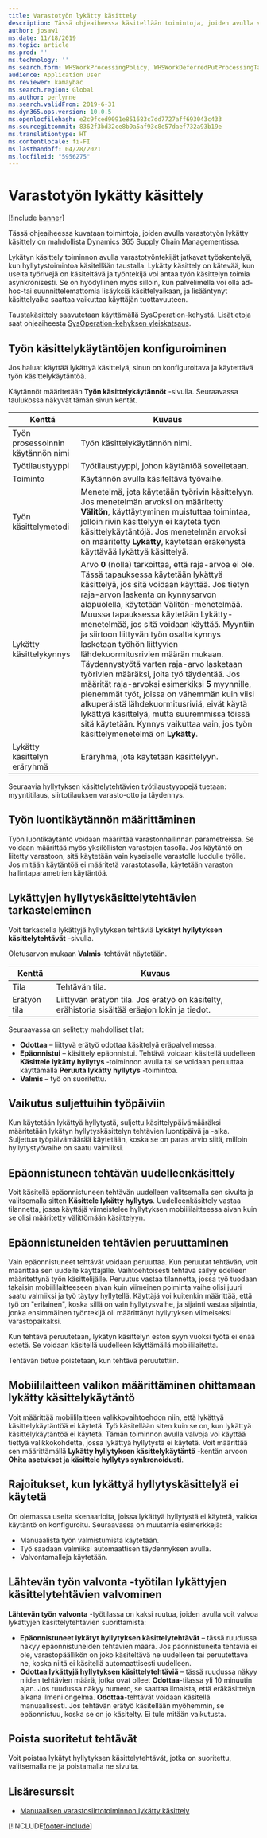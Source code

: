 ```yaml
---
title: Varastotyön lykätty käsittely
description: Tässä ohjeaiheessa käsitellään toimintoja, joiden avulla varastotyön lykätty käsittely on mahdollista Dynamics 365 Supply Chain Managementissa.
author: josaw1
ms.date: 11/18/2019
ms.topic: article
ms.prod: ''
ms.technology: ''
ms.search.form: WHSWorkProcessingPolicy, WHSWorkDeferredPutProcessingTask
audience: Application User
ms.reviewer: kamaybac
ms.search.region: Global
ms.author: perlynne
ms.search.validFrom: 2019-6-31
ms.dyn365.ops.version: 10.0.5
ms.openlocfilehash: e2c9fced9091e851683c7dd7727aff693043c433
ms.sourcegitcommit: 8362f3bd32ce8b9a5af93c8e57daef732a93b19e
ms.translationtype: HT
ms.contentlocale: fi-FI
ms.lasthandoff: 04/28/2021
ms.locfileid: "5956275"
---
```

# <a name="deferred-processing-of-warehouse-work"></a>Varastotyön lykätty käsittely

[!include [banner](../includes/banner.md)]

Tässä ohjeaiheessa kuvataan toimintoja, joiden avulla varastotyön lykätty käsittely on mahdollista Dynamics 365 Supply Chain Managementissa.

Lykätyn käsittely toiminnon avulla varastotyöntekijät jatkavat työskentelyä, kun hyllytystoimintoa käsitellään taustalla. Lykätty käsittely on kätevää, kun useita työrivejä on käsiteltävä ja työntekijä voi antaa työn käsittelyn toimia asynkronisesti. Se on hyödyllinen myös silloin, kun palvelimella voi olla ad-hoc-tai suunnittelemattomia lisäyksiä käsittelyaikaan, ja lisääntynyt käsittelyaika saattaa vaikuttaa käyttäjän tuottavuuteen.

Taustakäsittely saavutetaan käyttämällä SysOperation-kehystä. Lisätietoja saat ohjeaiheesta [SysOperation-kehyksen yleiskatsaus](/dynamicsax-2012/developer/sysoperation-framework-overview).

## <a name="configuring-the-work-processing-policies"></a>Työn käsittelykäytäntöjen konfiguroiminen

Jos haluat käyttää lykättyä käsittelyä, sinun on konfiguroitava ja käytettävä työn käsittelykäytäntöä.

Käytännöt määritetään **Työn käsittelykäytännöt** -sivulla. Seuraavassa taulukossa näkyvät tämän sivun kentät.

| Kenttä                           | Kuvaus |
|---------------------------------|-------------|
| Työn prosessoinnin käytännön nimi     | Työn käsittelykäytännön nimi. |
| Työtilaustyyppi                 | Työtilaustyyppi, johon käytäntöä sovelletaan. |
| Toiminto                       | Käytännön avulla käsiteltävä työvaihe. |
| Työn käsittelymetodi          | Menetelmä, jota käytetään työrivin käsittelyyn. Jos menetelmän arvoksi on määritetty **Välitön**, käyttäytyminen muistuttaa toimintaa, jolloin rivin käsittelyyn ei käytetä työn käsittelykäytäntöjä. Jos menetelmän arvoksi on määritetty **Lykätty**, käytetään eräkehystä käyttävää lykättyä käsittelyä. |
| Lykätty käsittelykynnys   | Arvo **0** (nolla) tarkoittaa, että raja-arvoa ei ole. Tässä tapauksessa käytetään lykättyä käsittelyä, jos sitä voidaan käyttää. Jos tietyn raja-arvon laskenta on kynnysarvon alapuolella, käytetään Välitön-menetelmää. Muussa tapauksessa käytetään Lykätty-menetelmää, jos sitä voidaan käyttää. Myyntiin ja siirtoon liittyvän työn osalta kynnys lasketaan työhön liittyvien lähdekuormitusrivien määrän mukaan. Täydennystyötä varten raja-arvo lasketaan työrivien määräksi, joita työ täydentää. Jos määrität raja-arvoksi esimerkiksi **5** myynnille, pienemmät työt, joissa on vähemmän kuin viisi alkuperäistä lähdekuormitusriviä, eivät käytä lykättyä käsittelyä, mutta suuremmissa töissä sitä käytetään. Kynnys vaikuttaa vain, jos työn käsittelymenetelmä on **Lykätty**. |
| Lykätty käsittelyn eräryhmä |Eräryhmä, jota käytetään käsittelyyn. |

Seuraavia hyllytyksen käsittelytehtävien työtilaustyyppejä tuetaan: myyntitilaus, siirtotilauksen varasto-otto ja täydennys.

## <a name="assigning-the-work-creation-policy"></a>Työn luontikäytännön määrittäminen

Työn luontikäytäntö voidaan määrittää varastonhallinnan parametreissa. Se voidaan määrittää myös yksilöllisten varastojen tasolla. Jos käytäntö on liitetty varastoon, sitä käytetään vain kyseiselle varastolle luodulle työlle. Jos mitään käytäntöä ei määritetä varastotasolla, käytetään varaston hallintaparametrien käytäntöä.

## <a name="viewing-the-deferred-put-processing-tasks"></a>Lykättyjen hyllytyskäsittelytehtävien tarkasteleminen

Voit tarkastella lykättyjä hyllytyksen tehtäviä **Lykätyt hyllytyksen käsittelytehtävät** -sivulla.

Oletusarvon mukaan **Valmis**-tehtävät näytetään.

| Kenttä            | Kuvaus |
|------------------|-------------|
| Tila           | Tehtävän tila. |
| Erätyön tila | Liittyvän erätyön tila. Jos erätyö on käsitelty, erähistoria sisältää eräajon lokin ja tiedot. |

Seuraavassa on selitetty mahdolliset tilat:

- **Odottaa** – liittyvä erätyö odottaa käsittelyä eräpalvelimessa.
- **Epäonnistui** – käsittely epäonnistui. Tehtävä voidaan käsitellä uudelleen **Käsittele lykätty hyllytys** -toiminnon avulla tai se voidaan peruuttaa käyttämällä **Peruuta lykätty hyllytys** -toimintoa.
- **Valmis** – työ on suoritettu.

## <a name="impact-on-closed-work-dates"></a>Vaikutus suljettuihin työpäiviin

Kun käytetään lykättyä hyllytystä, suljettu käsittelypäivämääräksi määritetään lykätyn hyllytyskäsittelyn tehtävien luontipäivä ja -aika. Suljettua työpäivämäärää käytetään, koska se on paras arvio siitä, milloin hyllytystyövaihe on saatu valmiiksi.

## <a name="reprocessing-a-failed-task"></a>Epäonnistuneen tehtävän uudelleenkäsittely

Voit käsitellä epäonnistuneen tehtävän uudelleen valitsemalla sen sivulta ja valitsemalla sitten **Käsittele lykätty hyllytys**. Uudelleenkäsittely vastaa tilannetta, jossa käyttäjä viimeistelee hyllytyksen mobiililaitteessa aivan kuin se olisi määritetty välittömään käsittelyyn.

## <a name="canceling-failed-tasks"></a>Epäonnistuneiden tehtävien peruuttaminen

Vain epäonnistuneet tehtävät voidaan peruuttaa. Kun peruutat tehtävän, voit määrittää sen uudelle käyttäjälle. Vaihtoehtoisesti tehtävä säilyy edelleen määritettynä työn käsittelijälle. Peruutus vastaa tilannetta, jossa työ tuodaan takaisin mobiililaitteeseen aivan kuin viimeinen poiminta vaihe olisi juuri saatu valmiiksi ja työ täytyy hyllytellä. Käyttäjä voi kuitenkin määrittää, että työ on "erilainen", koska sillä on vain hyllytysvaihe, ja sijainti vastaa sijaintia, jonka ensimmäinen työntekijä oli määrittänyt hyllytyksen viimeiseksi varastopaikaksi.

Kun tehtävä peruutetaan, lykätyn käsittelyn eston syyn vuoksi työtä ei enää estetä. Se voidaan käsitellä uudelleen käyttämällä mobiililaitetta.

Tehtävän tietue poistetaan, kun tehtävä peruutettiin.

## <a name="configuring-the-mobile-device-menu-to-skip-the-deferred-processing-policy"></a>Mobiililaitteen valikon määrittäminen ohittamaan lykätty käsittelykäytäntö

Voit määrittää mobiililaitteen valikkovaihtoehdon niin, että lykättyä käsittelykäytäntöä ei käytetä. Työ käsitellään siten kuin se on, kun lykättyä käsittelykäytäntöä ei käytetä. Tämän toiminnon avulla valvoja voi käyttää tiettyä valikkokohdetta, jossa lykättyä hyllytystä ei käytetä. Voit määrittää sen määrittämällä **Lykätty hyllytyksen käsittelykäytäntö** -kentän arvoon **Ohita asetukset ja käsittele hyllytys synkronoidusti**. 

## <a name="restrictions-when-the-deferred-put-processing-isnt-applied"></a>Rajoitukset, kun lykättyä hyllytyskäsittelyä ei käytetä

On olemassa useita skenaarioita, joissa lykättyä hyllytystä ei käytetä, vaikka käytäntö on konfiguroitu. Seuraavassa on muutamia esimerkkejä:

- Manuaalista työn valmistumista käytetään.
- Työ saadaan valmiiksi automaattisen täydennyksen avulla.
- Valvontamalleja käytetään.


## <a name="monitoring-the-deferred-processing-tasks-from-the-outbound-work-monitoring-workspace"></a>Lähtevän työn valvonta -työtilan lykättyjen käsittelytehtävien valvominen

**Lähtevän työn valvonta** -työtilassa on kaksi ruutua, joiden avulla voit valvoa lykättyjen käsittelytehtävien suorittamista:

- **Epäonnistuneet lykätyt hyllytyksen käsittelytehtävät** – tässä ruudussa näkyy epäonnistuneiden tehtävien määrä. Jos päonnistuneita tehtäviä ei ole, varastopäällikön on joko käsiteltävä ne uudelleen tai peruutettava ne, koska niitä ei käsitellä automaattisesti uudelleen.
- **Odottaa lykättyjä hyllytyksen käsittelytehtäviä** – tässä ruudussa näkyy niiden tehtävien määrä, jotka ovat olleet **Odottaa**-tilassa yli 10 minuutin ajan. Jos ruudussa näkyy numero, se saattaa ilmaista, että eräkäsittelyn aikana ilmeni ongelma. **Odottaa**-tehtävät voidaan käsitellä manuaalisesti. Jos tehtävän erätyö käsitellään myöhemmin, se epäonnistuu, koska se on jo käsitelty. Ei tule mitään vaikutusta.

## <a name="deleting-completed-tasks"></a>Poista suoritetut tehtävät

Voit poistaa lykätyt hyllytyksen käsittelytehtävät, jotka on suoritettu, valitsemalla ne ja poistamalla ne sivulta.

## <a name="additional-resources"></a>Lisäresurssit

- [Manuaalisen varastosiirtotoiminnon lykätty käsittely](deferred-processing-manual-inventory-movement.md)

[!INCLUDE[footer-include](../../includes/footer-banner.md)]